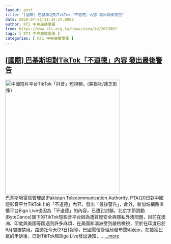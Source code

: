 ```yaml
---
layout: post
title: "[國際] 巴基斯坦對TikTok「不道德」內容 發出最後警告"
date: 2020-07-21T11:44:37.000Z
author: RTI 中央廣播電臺
from: https://www.rti.org.tw/news/view/id/2072967
tags: [ RTI 中央廣播電臺 ]
categories: [ RTI 中央廣播電臺 ]
---
```

<!--1595331877000-->
[[國際] 巴基斯坦對TikTok「不道德」內容 發出最後警告](https://www.rti.org.tw/news/view/id/2072967)
------

<div>
<img src="https://static.rti.org.tw/assets/thumbnails/2019/12/13/327503df4a70eae6ed6c2c0cd783ad2c.jpg" width="360" alt="中國短片平台TikTok「抖音」短視頻。(美聯社/達志影像)" title="中國短片平台TikTok「抖音」短視頻。(美聯社/達志影像)"><br>巴基斯坦電信管理局(Pakistan Telecommunication Authority, PTA)20日對中國短影音平台TikTok上的「不道德」內容，發出「最後警告」，此外，新加坡網路直播平台Bigo Live也因為「不道德」的內容，已遭到封鎖。北京字節跳動(ByteDance)旗下的TikTok短影音平台因為遭質疑安全與隱私外洩問題，目前在澳洲、印度與美國等國遇到許多麻煩，在美國和澳洲受到嚴格檢視，至於在印度已於6月間被禁用。路透社今天(21日)報導，巴國電信管理局發布聲明表示，在接獲民眾的申訴後，已對TikTok和Bigo Live發出通知，...<a target="_blank" href="https://www.rti.org.tw/news/view/id/2072967">...more</a>
</div>
